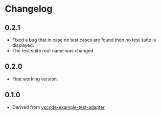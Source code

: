 # Changelog

## 0.2.1
- Fixed a bug that in case no test cases are found then no test suite is displayed.
- The test suite root name was changed.

## 0.2.0
- First working version.


## 0.1.0
- Derived from [vscode-example-test-adapter](https://github.com/hbenl/vscode-example-test-adapter)
